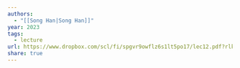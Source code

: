 ```yaml
---
authors:
  - "[[Song Han|Song Han]]"
year: 2023
tags:
  - lecture
url: https://www.dropbox.com/scl/fi/spgvr9owflz6s1lt5po17/lec12.pdf?rlkey=cwqpteopgvsdgnxd8xtcniadr&e=2&dl=0
share: true
---
```


